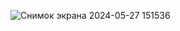 ![Снимок экрана 2024-05-27 151536](https://github.com/BogusFrontend/PasswordGenerator/assets/101849208/373868f6-e5a2-491c-83ab-16562b6d2dc2)
